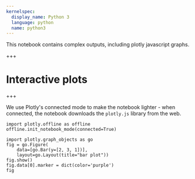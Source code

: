 ```yaml
---
kernelspec:
  display_name: Python 3
  language: python
  name: python3
---
```


This notebook contains complex outputs, including plotly javascript graphs.

+++

# Interactive plots

+++

We use Plotly's connected mode to make the notebook lighter - when connected, the notebook downloads the `plotly.js` library from the web.

```{code-cell} ipython3
import plotly.offline as offline
offline.init_notebook_mode(connected=True)
```

```{code-cell} ipython3
import plotly.graph_objects as go
fig = go.Figure(
    data=[go.Bar(y=[2, 3, 1])],
    layout=go.Layout(title="bar plot"))
fig.show()
fig.data[0].marker = dict(color='purple')
fig
```
